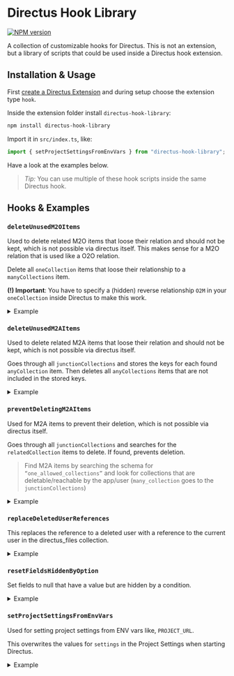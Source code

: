 # Directus Hook Library

[![NPM version](https://img.shields.io/npm/v/directus-hook-library)](https://www.npmjs.com/package/directus-hook-library)

A collection of customizable hooks for Directus. This is not an extension, but a library of scripts that could be used inside a Directus hook extension.

## Installation & Usage

First [create a Directus Extension](https://docs.directus.io/extensions/creating-extensions.html) and during setup choose the extension type `hook`.

Inside the extension folder install `directus-hook-library`:

```sh
npm install directus-hook-library
```

Import it in `src/index.ts`, like:

```js
import { setProjectSettingsFromEnvVars } from "directus-hook-library";
```

Have a look at the examples below.

> _Tip:_ You can use multiple of these hook scripts inside the same Directus hook.

## Hooks & Examples

### `deleteUnusedM2OItems`

Used to delete related M2O items that loose their relation and should not be kept, which is not possible via directus itself. This makes sense for a M2O relation that is used like a O2O relation.

Delete all `oneCollection` items that loose their relationship to a `manyCollections` item.

**(!) Important**: You have to specify a (hidden) reverse relationship `O2M` in your `oneCollection` inside Directus to make this work.

<details><summary>Example</summary>

```ts
// src/index.ts
import { defineHook } from "@directus/extensions-sdk";
import { deleteUnusedM2OItems } from "directus-hook-library";

export default defineHook((register, context) => {
    deleteUnusedM2OItems(register, context, {
        oneCollection: "meta_infos",
        manyCollections: {
            pages: "pages",
            posts: "posts",
        },
    });
});
```

</details>

### `deleteUnusedM2AItems`

Used to delete related M2A items that loose their relation and should not be kept, which is not possible via directus itself.

Goes through all `junctionCollections` and stores the keys for each found `anyCollection` item. Then deletes all `anyCollections` items that are not included in the stored keys.

<details><summary>Example</summary>

```ts
// src/index.ts
import { defineHook } from "@directus/extensions-sdk";
import {
    toJunctionCollectionM2A,
    toAnyCollectionM2A,
    deleteUnusedM2AItems,
} from "directus-hook-library";

export default defineHook((register, context) => {
    deleteUnusedM2AItems(register, context, {
        anyCollections: [
            "gallery",
            "video",
            "definition_list",
            "related_content",
        ].map(toAnyCollectionM2A),
        junctionCollections: ["page_editor_nodes", "post_editor_nodes"].map(
            toJunctionCollectionM2A
        ),
    });
});
```

**`toAnyCollectionM2A`** ... maps the array elements to objects of type `AnyCollection` with a default `key` field of `“id”`.

**`toJunctionCollectionM2A`** ... maps the array elements to objects of type `JunctionCollection` with a default `foreignKey` field of `“item”` and a default `foreignCollection` field of `“collection”`

</details>

### `preventDeletingM2AItems`

Used for M2A items to prevent their deletion, which is not possible via directus itself.

Goes through all `junctionCollections` and searches for the `relatedCollection` items to delete. If found, prevents deletion.

> Find M2A items by searching the schema for `“one_allowed_collections”` and look for collections that are deletable/reachable by the app/user (`many_collection` goes to the `junctionCollections`)

<details><summary>Example</summary>

```ts
// src/index.ts
import { defineHook } from "@directus/extensions-sdk";
import {
    toJunctionCollectionM2A,
    preventDeletingM2AItems,
} from "directus-hook-library";

export default defineHook((register, context) => {
    preventDeletingM2AItems(register, context, {
        relatedCollections: ["video"],
        junctionCollections: ["page_editor_nodes", "post_editor_nodes"].map(
            toJunctionCollectionM2A
        ),
    });
});
```

**`toJunctionCollectionM2A`** ... maps the array elements to objects of type `JunctionCollection` with a default `foreignKey` field of `“item”` and a default `foreignCollection` field of `“collection”`

</details>

### `replaceDeletedUserReferences`

This replaces the reference to a deleted user with a reference to the current user in the directus_files collection.

<details><summary>Example</summary>

```ts
// src/index.ts
import { defineHook } from "@directus/extensions-sdk";
import { replaceDeletedUserReferences } from "directus-hook-library";

export default defineHook((register, context) => {
    replaceDeletedUserReferences(register, context);
});
```

</details>

### `resetFieldsHiddenByOption`

Set fields to null that have a value but are hidden by a condition.

<details><summary>Example</summary>

```ts
// src/index.ts
import { defineHook } from "@directus/extensions-sdk";
import { resetFieldsHiddenByOption } from "directus-hook-library";

export default defineHook((register, context) => {
    resetFieldsHiddenByOption(register, context, {
        collection: "conditional",
        optionsField: "detail",
        resetGroups: [
            {
                not: ["yes"],
                nullify: ["title", "description"],
            },
            {
                not: ["no"],
                nullify: ["external_link"],
            },
        ],
    });
});
```

</details>

### `setProjectSettingsFromEnvVars`

Used for setting project settings from ENV vars like, `PROJECT_URL`.

This overwrites the values for `settings` in the Project Settings when starting Directus.

<details><summary>Example</summary>

```ts
// src/index.ts
import { defineHook } from "@directus/extensions-sdk";
import { setProjectSettingsFromEnvVars } from "directus-hook-library";

export default defineHook((register, context) => {
    setProjectSettingsFromEnvVars(register, context, [
        "project_name",
        "project_descriptor",
        "project_url",
    ]);
});
```

For ENV variables like:

```.env
PROJECT_NAME=Directus
PROJECT_DESCRIPTOR=Hook
PROJECT_URL=http://localhost:3000
```

</details>
